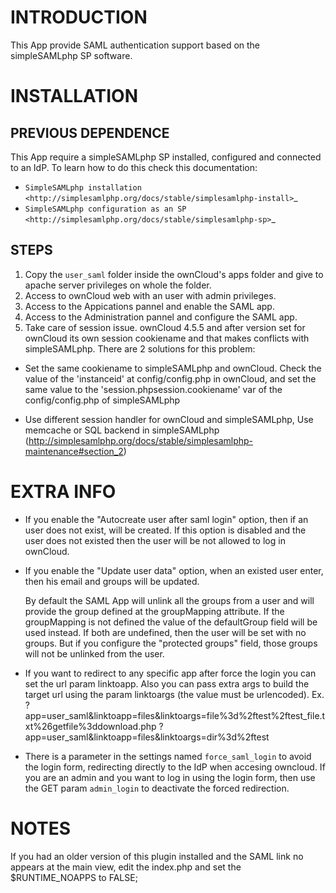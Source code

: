INTRODUCTION
============

This App provide SAML authentication support based on the simpleSAMLphp SP software.


INSTALLATION
============

PREVIOUS DEPENDENCE
-------------------

This App require a simpleSAMLphp SP installed, configured and connected to an IdP.
To learn how to do this check this documentation:

* `SimpleSAMLphp installation <http://simplesamlphp.org/docs/stable/simplesamlphp-install>`_
* `SimpleSAMLphp configuration as an SP <http://simplesamlphp.org/docs/stable/simplesamlphp-sp>`_


STEPS
-----

1. Copy the `user_saml` folder inside the ownCloud's apps folder and give to apache server privileges on whole the folder.
2. Access to ownCloud web with an user with admin privileges.
3. Access to the Appications pannel and enable the SAML app.
4. Access to the Administration pannel and configure the SAML app.
5. Take care of session issue. ownCloud 4.5.5 and after version set for ownCloud its own session cookiename and that makes conflicts with simpleSAMLphp. There are 2 solutions for this problem:
 
* Set the same cookiename to simpleSAMLphp and ownCloud. Check the value of the 'instanceid' at config/config.php in ownCloud, and set the same value to the 'session.phpsession.cookiename' var of the config/config.php of simpleSAMLphp

* Use different session handler for ownCloud and simpleSAMLphp, Use memcache or SQL backend in simpleSAMLphp (http://simplesamlphp.org/docs/stable/simplesamlphp-maintenance#section_2)

EXTRA INFO
==========

* If you enable the "Autocreate user after saml login" option, then if an user does not exist, will be created. If this option is disabled and the user does not existed then the user will be not allowed to log in ownCloud.

* If you enable the "Update user data" option, when an existed user enter, then his email and groups will be updated.

  By default the SAML App will unlink all the groups from a user and will provide the group defined at the groupMapping attribute. If the groupMapping is not defined
  the value of the defaultGroup field will be used instead. If both are undefined, then the user will be set with no groups.
  But if you configure the "protected groups" field, those groups will not be unlinked from the user.

* If you want to redirect to any specific app after force the login you can set the url param linktoapp. Also you can pass extra args to build the target url using the param linktoargs (the value must be urlencoded).
  Ex. ?app=user_saml&linktoapp=files&linktoargs=file%3d%2ftest%2ftest_file.txt%26getfile%3ddownload.php
      ?app=user_saml&linktoapp=files&linktoargs=dir%3d%2ftest

* There is a parameter in the settings named `force_saml_login` to avoid the login form, redirecting directly to the IdP when accesing owncloud.
  If you are an admin and you want to log in using the login form, then use the GET param `admin_login` to deactivate the forced redirection.

NOTES
=====

If you had an older version of this plugin installed and the SAML link no appears at the main view, edit the index.php and set the $RUNTIME_NOAPPS to FALSE;


 
